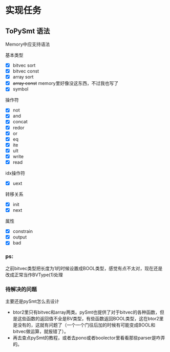 # 实现任务

## ToPySmt 语法

Memory中应支持语法

基本类型
- [x] bitvec sort
- [x] bitvec const
- [x] array sort
- [x] ~~array const~~ memory里好像没这东西，不过我也写了
- [x] symbol

操作符

- [x] not
- [x] and
- [x] concat
- [x] redor
- [x] or
- [x] eq
- [x] ite
- [x] ult
- [x] write
- [x] read

idx操作符
- [x] uext

转移关系
- [x] init
- [x] next

属性
- [x] constrain
- [x] output
- [x] bad

### ps:
之前bitvec类型把长度为1的时候设置成BOOL类型，感觉有点不太对，现在还是改成正常当作BVType(1)处理

### 待解决的问题
主要还是pySmt怎么去设计
* btor2里只有bitvec和array两类。pySmt也提供了对于bitvec的各种函数，但是这些函数的返回值不全是BV类型，有些函数返回BOOL类型，这在btor2里是没有的，这就有问题了（一个一个门往后加的时候有可能变成BOOL和bitvec做运算，就报错了）。
* 再去查点pySmt的教程，或者去pono或者boolector里看看那些parser是咋弄的。